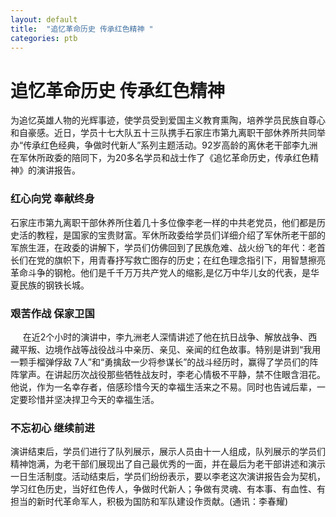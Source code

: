 ```yaml
---
layout: default
title:  "追忆革命历史 传承红色精神 "
categories: ptb
---
```

# 追忆革命历史  传承红色精神 

为追忆英雄人物的光辉事迹，使学员受到爱国主义教育熏陶，培养学员民族自尊心和自豪感。近日，学员十七大队五十三队携手石家庄市第九离职干部休养所共同举办“传承红色经典，争做时代新人”系列主题活动。92岁高龄的离休老干部李九洲在军休所政委的陪同下，为20多名学员和战士作了《追忆革命历史，传承红色精神》的演讲报告。

### 红心向党 奉献终身

石家庄市第九离职干部休养所住着几十多位像李老一样的中共老党员，他们都是历史活的教程，是国家的宝贵财富。军休所政委给学员们详细介绍了军休所老干部的军旅生涯，在政委的讲解下，学员们仿佛回到了民族危难、战火纷飞的年代：老首长们在党的旗帜下，用青春抒写救亡图存的历史；在红色理念指引下，用智慧擦亮革命斗争的钢枪。他们是千千万万共产党人的缩影,是亿万中华儿女的代表，是华夏民族的钢铁长城。

### 艰苦作战 保家卫国

     在近2个小时的演讲中，李九洲老人深情讲述了他在抗日战争、解放战争、西藏平叛、边境作战等战役战斗中亲历、亲见、亲闻的红色故事。特别是讲到“我用一颗手榴弹俘敌 7人”和“勇擒敌一少将参谋长”的战斗经历时，赢得了学员们的阵阵掌声。在讲起历次战役那些牺牲战友时，李老心情极不平静，禁不住眼含泪花。他说，作为一名幸存者，倍感珍惜今天的幸福生活来之不易。同时也告诫后辈，一定要珍惜并坚决捍卫今天的幸福生活。

### 不忘初心 继续前进

演讲结束后，学员们进行了队列展示，展示人员由十一人组成，队列展示的学员们精神饱满，为老干部们展现出了自己最优秀的一面，并在最后为老干部讲述和演示一日生活制度。活动结束后，学员们纷纷表示，要以李老这次演讲报告会为契机，学习红色历史，当好红色传人，争做时代新人；争做有灵魂、有本事、有血性、有担当的新时代革命军人，积极为国防和军队建设作贡献。(通讯：李春耀)

 

 